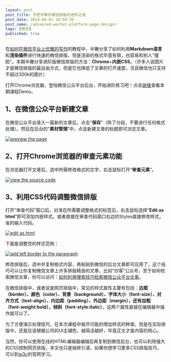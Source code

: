 ```yaml
---
layout: post
post_title: 手把手教你微信排版的进阶之道
post_date: 2014-09-01 10:50:26
post_name: /advanced-wechat-platform-page-design/
tags: [微信]
published: true
---
```

在[如何在微信平台上优雅的写作](http://www.banpie.info/how-to-write-beautifully-on-wechat-platform/ "如何在微信公众平台上优雅的写作")的教程中，半撇分享了如何利用**Markdown语言**和**渲染插件**进行快速的微信排版，但是渲染的格式毕竟有限，也容易和别人“撞脸”。本期半撇分享进阶版微信排版的方法：**Chrome**+**内嵌CSS**。（许多人说图片才是微信排版的最自由方式，但是它也降低了文章的打开速度，况且微信也只支持不超过300k的图片）

打开Chrome浏览器，登陆微信公众平台后台，开始进阶练习吧！点击[链接](http://mp.weixin.qq.com/s?__biz=MzA5ODE4MDMzNQ==&amp;mid=201185845&amp;idx=1&amp;sn=ce0983ecaa74e10a85cc8ec7c3c34980#rd)查看本期课程Demo。

## 1、在微信公众平台新建文章

在微信公众平台录入一篇新的文章后，点击“**保存**”（除了分段，不要进行任何格式处理）。然后在后台的“**素材管理**”中，点击新建文章的标题即可浏览文章。

[![preview the page](http://7arnhx.com1.z0.glb.clouddn.com/wp-content/uploads/2014/09/previewthepage_thumb.png "preview the page")](http://7arnhx.com1.z0.glb.clouddn.com/wp-content/uploads/2014/09/previewthepage.png)

## 2、打开Chrome浏览器的审查元素功能

在浏览器打开文章后，选中所需修改格式的文字，右击鼠标打开“**审查元素**”。

[![view the source code](http://7arnhx.com1.z0.glb.clouddn.com/wp-content/uploads/2014/09/viewthesourcecode_thumb.png "view the source code")](http://7arnhx.com1.z0.glb.clouddn.com/wp-content/uploads/2014/09/viewthesourcecode.png)

## 3、利用CSS代码调整微信排版

打开“审查代码”窗口后，对准在所需要调整格式的标签后，右击鼠标选择“**Edit as html**”即可添加内嵌样式。或者直接在审查代码窗口右边的Styles直接修改样式，省的输入代码。

[![edit as html](http://7arnhx.com1.z0.glb.clouddn.com/wp-content/uploads/2014/09/editashtml_thumb.png "edit as html")](http://7arnhx.com1.z0.glb.clouddn.com/wp-content/uploads/2014/09/editashtml.png)

下面是调整完的样式范例：

[![add left border to the paragraph](http://7arnhx.com1.z0.glb.clouddn.com/wp-content/uploads/2014/09/addleftbordertotheparagraph_thumb.png "add left border to the paragraph")](http://7arnhx.com1.z0.glb.clouddn.com/wp-content/uploads/2014/09/addleftbordertotheparagraph.png)

修改排版后，选中并复制格式内容，再粘贴到微信的后台文章即可应用了，这个技巧可以让你复制微信文章上许多排版精良的文章，比如“炒客”公众号，至于如何检索微信文章，你可以访问：[如何利用搜索技巧检索微信公众平台文章](http://www.banpie.info/how-to-search-wechat-posts-on-desktop/)。

在微信排版中，或者说是网页排版中，常见的样式属性主要有包括：**边框（border）、颜色（color）、背景（background）、字体大小（font-size）、对齐方式（text-align）、内边距（padding）、外边距（margin），**还有**加粗（font-weight:bold），倾斜（font-style:italic）**，这两个属性直接在编辑器中操作就可以了。

为了方便演示处理技巧，在本次课程中我尽可能的增加样式的种类，但是在实际排版中，还是应该根据公司的UI主辅色，越简洁越好，毕竟正文才是内容的核心。

当然，你可以使用在线的HTML编辑器编辑后再复制到微信后台，也可以利用强大的CSS控制网页排版，本文也只是抛砖引语，如果你想学习更多CSS排版技巧，可以到[w3c](http://www.w3school.com.cn/css/)的官网学习。